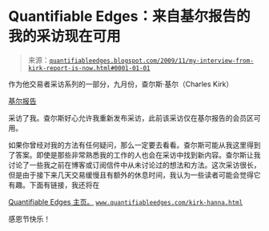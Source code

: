 <!--yml

分类：未分类

日期：2024-05-18 13:09:34

-->

# Quantifiable Edges：来自基尔报告的我的采访现在可用

> 来源：[`quantifiableedges.blogspot.com/2009/11/my-interview-from-kirk-report-is-now.html#0001-01-01`](http://quantifiableedges.blogspot.com/2009/11/my-interview-from-kirk-report-is-now.html#0001-01-01)

作为他交易者采访系列的一部分，九月份，查尔斯·基尔（Charles Kirk）

[基尔报告](http://www.thekirkreport.com/)

采访了我。查尔斯好心允许我重新发布采访，此前该采访仅在基尔报告的会员区可用。

如果你曾经对我的方法有任何疑问，那么一定要去看看。查尔斯可能从我这里得到了答案。即使是那些非常熟悉我的工作的人也会在采访中找到新内容。查尔斯让我讨论了一些我之前在博客或订阅信件中从未讨论过的想法和方法。这次采访很长，但是由于接下来几天交易缓慢且有额外的休息时间，我认为一些读者可能会觉得它有趣。下面有链接，我还将在

[Quantifiable Edges 主页。](http://www.quantifiableedges.com/) [`www.quantifiableedges.com/kirk-hanna.html`](http://www.quantifiableedges.com/kirk-hanna.html)

感恩节快乐！
